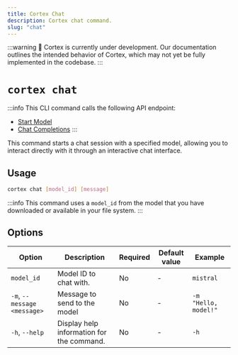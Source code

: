 ```yaml
---
title: Cortex Chat
description: Cortex chat command.
slug: "chat"
---
```


:::warning
🚧 Cortex is currently under development. Our documentation outlines the intended behavior of Cortex, which may not yet be fully implemented in the codebase.
:::

# `cortex chat`
:::info
This CLI command calls the following API endpoint:
- [Start Model](/api-reference#tag/models/post/v1/models/{modelId}/start)
- [Chat Completions](/api-reference#tag/inference/post/v1/chat/completions)
:::

This command starts a chat session with a specified model, allowing you to interact directly with it through an interactive chat interface.

## Usage

```bash
cortex chat [model_id] [message]
```
:::info
This command uses a `model_id` from the model that you have downloaded or available in your file system.
:::

## Options

| Option                        | Description                                                                                     | Required | Default value | Example                       |
| ----------------------------- | ----------------------------------------------------------------------------------------------- | -------- | ------------- | ----------------------------- |
| `model_id`                    | Model ID to chat with. | No       | -             | `mistral`                       |
| `-m`, `--message <message>`   | Message to send to the model                                                                     | No       | -             | `-m "Hello, model!"`          |
| `-h`, `--help`                | Display help information for the command.                                                         | No       | -             | `-h`                          |

<!-- | `-t`, `--thread <thread_id>`  | Thread ID. If not provided, will create new thread                                               | No       | -             | `-t 98765`                    | -->
<!-- | `-a`, `--attach`              | Attach to interactive chat session                                                               | No       | `false`       | `-a`                          |
| `-p`, `--preset <preset>`     | Apply a chat preset to the chat session                                                          | No       | -             | `-p default`                  | -->

